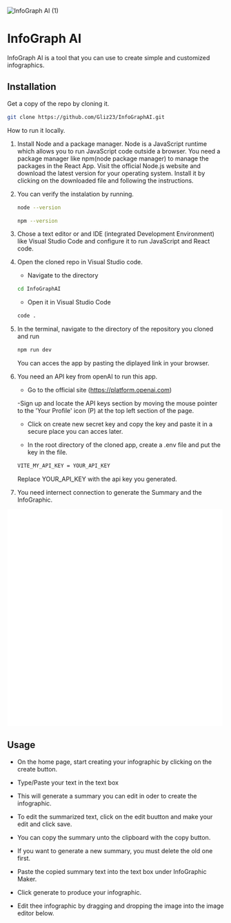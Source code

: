 ![InfoGraph AI (1)](https://github.com/Gliz23/InfoGraphAI/blob/main/src/assets/banner.png)

# InfoGraph AI

InfoGraph AI is a tool that you can use to create simple and customized infographics.

## Installation

Get a copy of the repo by cloning it.

```bash
git clone https://github.com/Gliz23/InfoGraphAI.git
```

How to run it locally.

1. Install Node and a package manager.
   Node is a JavaScript runtime which allows you to run JavaScript code outside a browser.
   You need a package manager like npm(node package manager) to manage the packages in the React App.
   Visit the official Node.js website and download the latest version for your operating system.
   Install it by clicking on the downloaded file and following the instructions.

2. You can verify the instalation by running.

   ```bash
   node --version
   ```

   ```bash
   npm --version
   ```

3. Chose a text editor or and IDE (integrated Development Environment) like Visual Studio Code and configure it to run JavaScript and React code.

4. Open the cloned repo in Visual Studio code.

   - Navigate to the directory

   ```bash
   cd InfoGraphAI
   ```

   - Open it in Visual Studio Code

   ```bash
   code .
   ```

5. In the terminal, navigate to the directory of the repository you cloned and run

   ```bash
   npm run dev
   ```

   You can acces the app by pasting the diplayed link in your browser.

6. You need an API key from openAI to run this app.

   - Go to the official site (https://platform.openai.com)

   -Sign up and locate the API keys section by moving the mouse pointer to the 'Your Profile' icon (P) at the top left section of the page.

   - Click on create new secret key and copy the key and paste it in a secure place you can acces later.

   - In the root directory of the cloned app, create a .env file and put the key in the file.

   ```bash
   VITE_MY_API_KEY = YOUR_API_KEY
   ```

   Replace YOUR_API_KEY with the api key you generated.

7. You need internect connection to generate the Summary and the InfoGraphic.

![Logo](https://github.com/Gliz23/InfoGraphAI/blob/main/src/assets/flogo.png)

## Usage

- On the home page, start creating your infographic by clicking on the create button.

- Type/Paste your text in the text box

- This will generate a summary you can edit in oder to create the infographic.

- To edit the summarized text, click on the edit buutton and make your edit and click save.

- You can copy the summary unto the clipboard with the copy button.

- If you want to generate a new summary, you must delete the old one first.

- Paste the copied summary text into the text box under InfoGraphic Maker.

- Click generate to produce your infographic.

- Edit thee infographic by dragging and dropping the image into the image editor below.
